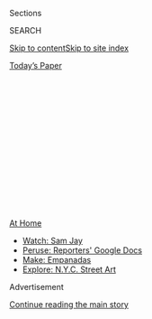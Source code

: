 <div id="app">

<div>

<div>

<div>

<div class="NYTAppHideMasthead css-1q2w90k e1suatyy0">

<div class="section css-ui9rw0 e1suatyy2">

<div class="css-eph4ug er09x8g0">

<div class="css-6n7j50">

</div>

<span class="css-1dv1kvn">Sections</span>

<div class="css-10488qs">

<span class="css-1dv1kvn">SEARCH</span>

</div>

[Skip to content](#site-content)[Skip to site index](#site-index)

</div>

<div class="css-10698na e1huz5gh0">

</div>

</div>

<div id="masthead-bar-one" class="section hasLinks css-15hmgas e1csuq9d3">

<div class="css-uqyvli e1csuq9d0">

</div>

<div class="css-1uqjmks e1csuq9d1">

</div>

<div class="css-9e9ivx">

[](https://myaccount.nytimes.com/auth/login?response_type=cookie&client_id=vi)

</div>

<div class="css-1bvtpon e1csuq9d2">

[Today’s Paper](https://www.nytimes.com/section/todayspaper)

</div>

</div>

</div>

</div>

<div data-aria-hidden="false">

<div id="site-content" role="main">

<div>

<div class="css-1aor85t" style="opacity:0.000000001;z-index:-1;visibility:hidden">

<div class="css-1hqnpie">

<div class="css-epjblv">

<span class="css-17xtcya">[Opinion](/section/opinion)</span><span class="css-x15j1o">|</span><span class="css-fwqvlz">How
to Keep Music (and One Another) Alive</span>

</div>

<div class="css-k008qs">

<div class="css-1iwv8en">

<span class="css-18z7m18"></span>

<div>

</div>

</div>

<span class="css-1n6z4y">https://nyti.ms/38v8wzT</span>

<div class="css-1705lsu">

<div class="css-4xjgmj">

<div class="css-4skfbu" role="toolbar" data-aria-label="Social Media Share buttons, Save button, and Comments Panel with current comment count" data-testid="share-tools">

  - 
  - 
  - 
  - 
    
    <div class="css-6n7j50">
    
    </div>

  - 
  - 

</div>

</div>

</div>

</div>

</div>

</div>

<div id="NYT_TOP_BANNER_REGION" class="css-13pd83m">

<div>

<div id="maps-athome-menu" class="section interactive-content interactive-size-medium css-1edisqu">

<div class="css-17ih8de interactive-body">

<div class="at-home-nav__innerContainer">

<div class="at-home-nav__title">

[At
Home](https://www.nytimes.com/spotlight/at-home?action=click&pgtype=Article&state=default&region=TOP_BANNER&context=at_home_menu)

</div>

  - [Watch: Sam
    Jay](https://www.nytimes.com/2020/08/04/arts/television/sam-jay-netflix-special.html?action=click&pgtype=Article&state=default&region=TOP_BANNER&context=at_home_menu)
  - [Peruse: Reporters' Google
    Docs](https://www.nytimes.com/interactive/2020/at-home/even-more-reporters-editors-diaries-lists-recommendations.html?action=click&pgtype=Article&state=default&region=TOP_BANNER&context=at_home_menu)
  - [Make:
    Empanadas](https://www.nytimes.com/2020/08/04/dining/colombian-empanadas-carlos-gaviria.html?action=click&pgtype=Article&state=default&region=TOP_BANNER&context=at_home_menu)
  - [Explore: N.Y.C. Street
    Art](https://www.nytimes.com/2020/08/06/arts/design/street-art-nyc-george-floyd.html?action=click&pgtype=Article&state=default&region=TOP_BANNER&context=at_home_menu)

</div>

</div>

</div>

</div>

</div>

<div id="top-wrapper" class="css-1sy8kpn">

<div id="top-slug" class="css-l9onyx">

Advertisement

</div>

[Continue reading the main story](#after-top)

<div class="ad top-wrapper" style="text-align:center;height:100%;display:block;min-height:250px">

<div id="top" class="place-ad" data-position="top" data-size-key="top">

</div>

</div>

<div id="after-top">

</div>

</div>

<div>

<div class="css-v5btjw etb61u70">

<div class="css-v05ibm etb61u71">

[Opinion](/section/opinion)

</div>

</div>

<div id="sponsor-wrapper" class="css-1hyfx7x">

<div id="sponsor-slug" class="css-19vbshk">

Supported by

</div>

[Continue reading the main story](#after-sponsor)

<div id="sponsor" class="ad sponsor-wrapper" style="text-align:center;height:100%;display:block">

</div>

<div id="after-sponsor">

</div>

</div>

<div class="css-186x18t">

</div>

<div class="css-1vkm6nb ehdk2mb0">

# How to Keep Music (and One Another) Alive

</div>

If we want to experience concerts again, we need to support the artists
we love until the pandemic passes. Here’s how.

<div class="css-18e8msd">

<div class="css-vp77d3 epjyd6m0">

<div class="css-1p10dcb ey68jwv0" data-aria-hidden="true">

[![Margaret
Renkl](https://static01.nyt.com/images/2017/04/08/opinion/margaret-renkl/margaret-renkl-thumbLarge-v2.png
"Margaret Renkl")](https://www.nytimes.com/by/margaret-renkl)

</div>

<div class="css-1baulvz">

By [<span class="css-1baulvz last-byline" itemprop="name">Margaret
Renkl</span>](https://www.nytimes.com/by/margaret-renkl)

<div class="css-8atqhb">

Contributing Opinion Writer

</div>

</div>

</div>

  - July 5, 2020

  - 
    
    <div class="css-4xjgmj">
    
    <div class="css-d8bdto" role="toolbar" data-aria-label="Social Media Share buttons, Save button, and Comments Panel with current comment count" data-testid="share-tools">
    
      - 
      - 
      - 
      - 
        
        <div class="css-6n7j50">
        
        </div>
    
      - 
      - 
    
    </div>
    
    </div>

</div>

<div class="css-79elbk" data-testid="photoviewer-wrapper">

<div class="css-z3e15g" data-testid="photoviewer-wrapper-hidden">

</div>

<div class="css-1a48zt4 ehw59r15" data-testid="photoviewer-children">

![<span class="css-16f3y1r e13ogyst0" data-aria-hidden="true">Sturgill
Simpson performed a benefit concert over livestream last month from the
empty Ryman Auditorium in
Nashville.</span><span class="css-cnj6d5 e1z0qqy90" itemprop="copyrightHolder"><span class="css-1ly73wi e1tej78p0">Credit...</span><span><span>Jason
Kempin/Getty
Images</span></span></span>](https://static01.nyt.com/images/2020/07/06/opinion/06renkl1/merlin_174161520_518b73e4-9f19-47d0-ba47-fecdd0d3351d-articleLarge.jpg?quality=75&auto=webp&disable=upscale)

</div>

</div>

</div>

<div class="section meteredContent css-1r7ky0e" name="articleBody" itemprop="articleBody">

<div class="css-1fanzo5 StoryBodyCompanionColumn">

<div class="css-53u6y8">

NASHVILLE — On June 27, as Covid-19 cases were [rising to a crisis level
in
Tennessee](https://wpln.org/post/following-high-case-counts-tennessees-pandemic-tracking-site-goes-down/?mc_cid=a2c6e0f2a3&mc_eid=e952ad88f8),
the country music artist [Chase Rice held a
concert](https://www.tennessean.com/story/entertainment/music/2020/06/29/chase-rice-chris-janson-concerts-roil-nashvilles-ravaged-music-industry/3280563001/)
outside the Historic Brushy Mountain State Penitentiary in Petros, Tenn.
Packed tightly together and wearing no masks — at least none that were
visible in the video Mr. Rice posted on Instagram — fans seemed
unconcerned that a deadly pandemic was unfolding around them. And
probably among them, too.

The video has since expired, but the backlash against Mr. Rice — and
also Chris Janson, who played to a similar crowd in Filer, Idaho — was
fierce. Coming on the heels of an image that circulated on social media
[of a packed
bar](https://twitter.com/MissMandyHale/status/1272231947708891144) at
Kid Rock’s Big Ass Honkytonk and Rock ‘n’ Roll Steakhouse in Nashville’s
tourist district, it seemed emblematic, a giant middle finger to the
pandemic itself.

I’m as outraged as anyone at the sight of people making choices that
will inevitably cost lives and prolong the pandemic, but I can
understand, at least a little bit, why Mr. Rice held that concert and
why his fans showed up.

Bands once supported themselves primarily through record sales. But then
music went digital, and Napster, the early file-sharing platform,
[changed the industry almost
overnight](https://www.nytimes.com/2000/07/15/opinion/freedom-one-song-at-a-time.html?searchResultPosition=2).
I haven’t thought of Napster in years, but the shuttering of clubs and
concert halls during this pandemic has reminded me of something the
musician Rich Brotherton, my husband’s lifelong friend, heard Loudon
Wainwright say at a concert some 20 years ago: “You’re file-sharing the
food right out of my mouth.”

</div>

</div>

<div class="css-1fanzo5 StoryBodyCompanionColumn">

<div class="css-53u6y8">

Today’s streaming services, [which pay out a fraction of a cent per
play](https://www.rollingstone.com/pro/features/how-musicians-make-money-or-dont-at-all-in-2018-706745/),
are marginally fairer than outright piracy, but their chief value to a
performer is the opportunity to reach new listeners: If someone falls in
love with a song, that new fan is apt to buy a concert ticket when the
artist performs nearby.

Musicians can’t pay their bills if they can’t perform, but it’s not like
Chase Rice had no options for waiting out the pandemic safely. Other
musicians have found [new ways to reach their old
audiences](https://www.vulture.com/2020/05/all-musicians-streaming-live-concerts.html).
“[Live From the Drive-In](http://www.livenation.com/drivein/),” with
performances by country, rock and rap artists, and the “[Drive-In
Theater Tour](https://www.driveintheatertour.com/),” featuring Christian
artists, offer concerts with social distancing baked in: Fans bring
their own refreshments and stay with their cars, tailgate-style, for the
whole show. At the country artist Keith Urban’s [pop-up drive-in
performance](https://www.tennessean.com/story/entertainment/music/2020/05/15/keith-urban-drive-concert-stardust-vanderbilt-medical-workers-tennessee/5196898002/)
for front line medical workers in May, the audience “clapped” with their
headlights.

Far more common are [online
performances](https://www.vulture.com/2020/05/all-musicians-streaming-live-concerts.html)
streamed live and archived for those who missed the show. Last month
Sturgill Simpson [live streamed a benefit
concert](https://www.nashvillescene.com/music/spin/article/21136475/sturgill-simpson-lets-the-grass-grow-at-the-ryman)
from the stage of Nashville’s Ryman Auditorium to an empty hall. Every
week she’s in town, Marshall Chapman streams a “[Saturdays at
Springwater](https://www.facebook.com/pg/marshallchapmanmusic/events/)”
show from [the oldest continuously operated
bar](https://www.thespringwater.com/) in Tennessee. Mary Gauthier
streams both a concert series, “[Sundays With
Mary](https://www.marygauthier.com/tour),” and master classes [in
songwriting](https://www.marygauthier.com/masterclass). Mr. Brotherton’s
Irish band, Úlla, can no longer keep its weekly date at an Austin club,
so the musicians have [moved their Sunday evening shows
online](https://www.facebook.com/pg/ullairishmusic/posts/?ref=page_internal),
each performing from their own homes.

<div id="NYT_MAIN_CONTENT_2_REGION" class="css-9tf9ac">

<div>

</div>

</div>

But for all its better-than-nothing virtues, a digital concert doesn’t
have even remotely the power of a live performance. And the experience
of seeing an artist in the flesh — or on a jumbotron — is only part of
the draw.

The real beauty of an in-person concert is the relationship between the
audience and the performer, and among members of the audience. It’s the
feeling of being a part of something huge and beautiful and fleeting. A
live musical performance, whether it’s in a stadium or in a storied
concert hall or in the shabbiest dive bar on the loneliest back street,
is a shared experience of transcendence. As Rosanne Cash wrote in [a
recent essay for The
Atlantic](https://www.theatlantic.com/ideas/archive/2020/05/what-pandemic-has-clarified-me-about-life-road/612076/),
a live performance is an irreplaceable act of reciprocity: “They needed
something from me, and giving it to them gave something back to me. I
loved them. They knew it.”

</div>

</div>

<div class="css-1fanzo5 StoryBodyCompanionColumn">

<div class="css-53u6y8">

These may seem like frivolous things in the context of a global health
emergency, but they are not at all frivolous in the context of fear and
isolation. It’s an awful lot to ask of performers to give up performing,
and it is an awful lot to ask of fans to skip their shows.

Expecting people to do the right thing when the right thing flies in the
face of human nature is never a good bet. Until it’s safe to sing along
in public again, the only answer is for leaders to show some backbone
and [lock down the concert halls and the
bars](https://www.nytimes.com/aponline/2020/07/02/health/bc-us-med-virus-outbreak-bars.html?searchResultPosition=2).
Last week Nashville’s mayor John Cooper [did just
that](https://wpln.org/post/nashville-backtracks-on-reopening-plan-reverting-to-phase-2/).

If we ever hope to experience the transcendence of live performance
again, we’re going to have to support the artists we love until the
pandemic passes. We’re going to have to put some money in the tip jar at
virtual concerts. Buy the T-shirts and the ball caps with the band logos
on them. Above all, we’re going to have to start buying records again.

“The LPs and CDs that musicians would have on their merchandise tables
at shows across the country are there to be had on their website stores
right now,” the Nashville music journalist Craig Havighurst told me in a
recent email. Buying the merch “is the most potent way fans can help
artists survive this crisis.”

If people can get in the habit of buying records again, it would go a
long way toward helping musicians and songwriters survive the pandemic
and beyond. “This is the best possible time to rethink our consumption
habits as fans for the short and long term,” Mr. Havighurst pointed out.
“We should strive for an ethos where we stream to discover and purchase
what we love.”

Margaret Renkl is a contributing opinion writer who covers flora, fauna,
politics and culture in the American South. She is the author of the
book “[Late Migrations: A Natural History of Love and
Loss](https://milkweed.org/book/late-migrations).”

*The Times is committed to publishing* [*a diversity of
letters*](https://www.nytimes.com/2019/01/31/opinion/letters/letters-to-editor-new-york-times-women.html)
*to the editor. We’d like to hear what you think about this or any of
our articles. Here are some*
[*tips*](https://help.nytimes.com/hc/en-us/articles/115014925288-How-to-submit-a-letter-to-the-editor)*.
And here’s our email:*
[*letters@nytimes.com*](mailto:letters@nytimes.com)*.*

*Follow The New York Times Opinion section on*
[*Facebook*](https://www.facebook.com/nytopinion)*,* [*Twitter
(@NYTopinion)*](http://twitter.com/NYTOpinion) *and*
[*Instagram*](https://www.instagram.com/nytopinion/)*.*

</div>

</div>

</div>

<div>

</div>

<div>

</div>

<div>

</div>

<div>

<div id="bottom-wrapper" class="css-1ede5it">

<div id="bottom-slug" class="css-l9onyx">

Advertisement

</div>

[Continue reading the main story](#after-bottom)

<div id="bottom" class="ad bottom-wrapper" style="text-align:center;height:100%;display:block;min-height:90px">

</div>

<div id="after-bottom">

</div>

</div>

</div>

</div>

</div>

## Site Index

<div>

</div>

## Site Information Navigation

  - [© <span>2020</span> <span>The New York Times
    Company</span>](https://help.nytimes.com/hc/en-us/articles/115014792127-Copyright-notice)

<!-- end list -->

  - [NYTCo](https://www.nytco.com/)
  - [Contact
    Us](https://help.nytimes.com/hc/en-us/articles/115015385887-Contact-Us)
  - [Work with us](https://www.nytco.com/careers/)
  - [Advertise](https://nytmediakit.com/)
  - [T Brand Studio](http://www.tbrandstudio.com/)
  - [Your Ad
    Choices](https://www.nytimes.com/privacy/cookie-policy#how-do-i-manage-trackers)
  - [Privacy](https://www.nytimes.com/privacy)
  - [Terms of
    Service](https://help.nytimes.com/hc/en-us/articles/115014893428-Terms-of-service)
  - [Terms of
    Sale](https://help.nytimes.com/hc/en-us/articles/115014893968-Terms-of-sale)
  - [Site Map](https://spiderbites.nytimes.com)
  - [Help](https://help.nytimes.com/hc/en-us)
  - [Subscriptions](https://www.nytimes.com/subscription?campaignId=37WXW)

</div>

</div>

</div>

</div>

